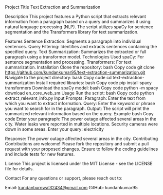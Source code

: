 Project Title
Text Extraction and Summarization

Description
This project features a Python script that extracts relevant information from a paragraph based on a query and summarizes it using natural language processing (NLP). The script utilizes spaCy for sentence segmentation and the Transformers library for text summarization.

Features
Sentence Extraction: Segments a paragraph into individual sentences.
Query Filtering: Identifies and extracts sentences containing the specified query.
Text Summarization: Summarizes the extracted or full paragraph using a transformer model.
Technologies Used
spaCy: For sentence segmentation and processing.
Transformers: For text summarization.
Installation
Clone the repository:
bash
Copy code
git clone https://github.com/kundankumar95/text-extraction-summarization.git
Navigate to the project directory:
bash
Copy code
cd text-extraction-summarization
Install required libraries:
bash
Copy code
pip install spacy transformers
Download the spaCy model:
bash
Copy code
python -m spacy download en_core_web_sm
Usage
Run the script:
bash
Copy code
python extract_relevant_info.py
Input Prompts:
Paragraph: Enter the text from which you want to extract information.
Query: Enter the keyword or phrase you want to search for in the paragraph.
Output: The script will print the summarized relevant information based on the query.
Example
bash
Copy code
Enter your paragraph: The power outage affected several areas in the city. Water leaks were reported in multiple locations. Security cameras were down in some areas.
Enter your query: electricity

Response:
The power outage affected several areas in the city.
Contributing
Contributions are welcome! Please fork the repository and submit a pull request with your proposed changes. Ensure to follow the coding guidelines and include tests for new features.

License
This project is licensed under the MIT License - see the LICENSE file for details.

Contact
For any questions or support, please reach out to:

Email: kundanburnwal32434@gmail.com
GitHub: kundankumar95
